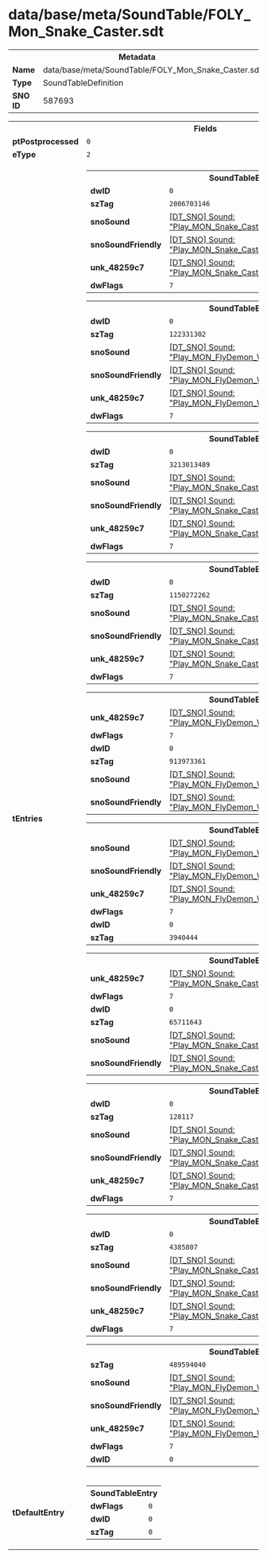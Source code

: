 <h1>data/base/meta/SoundTable/FOLY_Mon_Snake_Caster.sdt</h1><table><tr><th colspan="100%">Metadata</th></tr><tr><td><b>Name</b></td><td>data/base/meta/SoundTable/FOLY_Mon_Snake_Caster.sdt</td></tr><tr><td><b>Type</b></td><td>SoundTableDefinition</td></tr><tr><td><b>SNO ID</b></td><td>587693</td></tr></table>

<table><tr><th colspan="100%">Fields</th></tr><tr><td><b>ptPostprocessed</b></td><td><code>0</code></td></tr><tr><td><b>eType</b></td><td><code>2</code></td></tr><tr><td><b>tEntries</b></td><td><table><tr><th colspan="100%">SoundTableEntry</th></tr><tr><td><b>dwID</b></td><td><code>0</code></td></tr><tr><td><b>szTag</b></td><td><code>2006703146</code></td></tr><tr><td><b>snoSound</b></td><td><a href="..\Sound\Play_MON_Snake_Caster_FOLY_Attack_3P.snd">[DT_SNO] Sound: "Play_MON_Snake_Caster_FOLY_Attack_3P"</a></td></tr><tr><td><b>snoSoundFriendly</b></td><td><a href="..\Sound\Play_MON_Snake_Caster_FOLY_Attack_3P.snd">[DT_SNO] Sound: "Play_MON_Snake_Caster_FOLY_Attack_3P"</a></td></tr><tr><td><b>unk_48259c7</b></td><td><a href="..\Sound\Play_MON_Snake_Caster_FOLY_Attack_3P.snd">[DT_SNO] Sound: "Play_MON_Snake_Caster_FOLY_Attack_3P"</a></td></tr><tr><td><b>dwFlags</b></td><td><code>7</code></td></tr></table>


<table><tr><th colspan="100%">SoundTableEntry</th></tr><tr><td><b>dwID</b></td><td><code>0</code></td></tr><tr><td><b>szTag</b></td><td><code>122331302</code></td></tr><tr><td><b>snoSound</b></td><td><a href="..\Sound\Play_MON_FlyDemon_Warrior_Foley_Death_3P.snd">[DT_SNO] Sound: "Play_MON_FlyDemon_Warrior_Foley_Death_3P"</a></td></tr><tr><td><b>snoSoundFriendly</b></td><td><a href="..\Sound\Play_MON_FlyDemon_Warrior_Foley_Death_3P.snd">[DT_SNO] Sound: "Play_MON_FlyDemon_Warrior_Foley_Death_3P"</a></td></tr><tr><td><b>unk_48259c7</b></td><td><a href="..\Sound\Play_MON_FlyDemon_Warrior_Foley_Death_3P.snd">[DT_SNO] Sound: "Play_MON_FlyDemon_Warrior_Foley_Death_3P"</a></td></tr><tr><td><b>dwFlags</b></td><td><code>7</code></td></tr></table>


<table><tr><th colspan="100%">SoundTableEntry</th></tr><tr><td><b>dwID</b></td><td><code>0</code></td></tr><tr><td><b>szTag</b></td><td><code>3213013489</code></td></tr><tr><td><b>snoSound</b></td><td><a href="..\Sound\Play_MON_Snake_Caster_Footsteps_Run_3P.snd">[DT_SNO] Sound: "Play_MON_Snake_Caster_Footsteps_Run_3P"</a></td></tr><tr><td><b>snoSoundFriendly</b></td><td><a href="..\Sound\Play_MON_Snake_Caster_Footsteps_Run_3P.snd">[DT_SNO] Sound: "Play_MON_Snake_Caster_Footsteps_Run_3P"</a></td></tr><tr><td><b>unk_48259c7</b></td><td><a href="..\Sound\Play_MON_Snake_Caster_Footsteps_Run_3P.snd">[DT_SNO] Sound: "Play_MON_Snake_Caster_Footsteps_Run_3P"</a></td></tr><tr><td><b>dwFlags</b></td><td><code>7</code></td></tr></table>


<table><tr><th colspan="100%">SoundTableEntry</th></tr><tr><td><b>dwID</b></td><td><code>0</code></td></tr><tr><td><b>szTag</b></td><td><code>1150272262</code></td></tr><tr><td><b>snoSound</b></td><td><a href="..\Sound\Play_MON_Snake_Caster_Footsteps_Run_3P.snd">[DT_SNO] Sound: "Play_MON_Snake_Caster_Footsteps_Run_3P"</a></td></tr><tr><td><b>snoSoundFriendly</b></td><td><a href="..\Sound\Play_MON_Snake_Caster_Footsteps_Run_3P.snd">[DT_SNO] Sound: "Play_MON_Snake_Caster_Footsteps_Run_3P"</a></td></tr><tr><td><b>unk_48259c7</b></td><td><a href="..\Sound\Play_MON_Snake_Caster_Footsteps_Run_3P.snd">[DT_SNO] Sound: "Play_MON_Snake_Caster_Footsteps_Run_3P"</a></td></tr><tr><td><b>dwFlags</b></td><td><code>7</code></td></tr></table>


<table><tr><th colspan="100%">SoundTableEntry</th></tr><tr><td><b>unk_48259c7</b></td><td><a href="..\Sound\Play_MON_FlyDemon_Warrior_Foley_Wing_Flaps_3P.snd">[DT_SNO] Sound: "Play_MON_FlyDemon_Warrior_Foley_Wing_Flaps_3P"</a></td></tr><tr><td><b>dwFlags</b></td><td><code>7</code></td></tr><tr><td><b>dwID</b></td><td><code>0</code></td></tr><tr><td><b>szTag</b></td><td><code>913973361</code></td></tr><tr><td><b>snoSound</b></td><td><a href="..\Sound\Play_MON_FlyDemon_Warrior_Foley_Wing_Flaps_3P.snd">[DT_SNO] Sound: "Play_MON_FlyDemon_Warrior_Foley_Wing_Flaps_3P"</a></td></tr><tr><td><b>snoSoundFriendly</b></td><td><a href="..\Sound\Play_MON_FlyDemon_Warrior_Foley_Wing_Flaps_3P.snd">[DT_SNO] Sound: "Play_MON_FlyDemon_Warrior_Foley_Wing_Flaps_3P"</a></td></tr></table>


<table><tr><th colspan="100%">SoundTableEntry</th></tr><tr><td><b>snoSound</b></td><td><a href="..\Sound\Play_MON_FlyDemon_Warrior_Foley_Body_Mvts_3P.snd">[DT_SNO] Sound: "Play_MON_FlyDemon_Warrior_Foley_Body_Mvts_3P"</a></td></tr><tr><td><b>snoSoundFriendly</b></td><td><a href="..\Sound\Play_MON_FlyDemon_Warrior_Foley_Body_Mvts_3P.snd">[DT_SNO] Sound: "Play_MON_FlyDemon_Warrior_Foley_Body_Mvts_3P"</a></td></tr><tr><td><b>unk_48259c7</b></td><td><a href="..\Sound\Play_MON_FlyDemon_Warrior_Foley_Body_Mvts_3P.snd">[DT_SNO] Sound: "Play_MON_FlyDemon_Warrior_Foley_Body_Mvts_3P"</a></td></tr><tr><td><b>dwFlags</b></td><td><code>7</code></td></tr><tr><td><b>dwID</b></td><td><code>0</code></td></tr><tr><td><b>szTag</b></td><td><code>3940444</code></td></tr></table>


<table><tr><th colspan="100%">SoundTableEntry</th></tr><tr><td><b>unk_48259c7</b></td><td><a href="..\Sound\Play_MON_Snake_Caster_Footsteps_Run_3P.snd">[DT_SNO] Sound: "Play_MON_Snake_Caster_Footsteps_Run_3P"</a></td></tr><tr><td><b>dwFlags</b></td><td><code>7</code></td></tr><tr><td><b>dwID</b></td><td><code>0</code></td></tr><tr><td><b>szTag</b></td><td><code>65711643</code></td></tr><tr><td><b>snoSound</b></td><td><a href="..\Sound\Play_MON_Snake_Caster_Footsteps_Run_3P.snd">[DT_SNO] Sound: "Play_MON_Snake_Caster_Footsteps_Run_3P"</a></td></tr><tr><td><b>snoSoundFriendly</b></td><td><a href="..\Sound\Play_MON_Snake_Caster_Footsteps_Run_3P.snd">[DT_SNO] Sound: "Play_MON_Snake_Caster_Footsteps_Run_3P"</a></td></tr></table>


<table><tr><th colspan="100%">SoundTableEntry</th></tr><tr><td><b>dwID</b></td><td><code>0</code></td></tr><tr><td><b>szTag</b></td><td><code>128117</code></td></tr><tr><td><b>snoSound</b></td><td><a href="..\Sound\Play_MON_Snake_Caster_Footsteps_Run_3P.snd">[DT_SNO] Sound: "Play_MON_Snake_Caster_Footsteps_Run_3P"</a></td></tr><tr><td><b>snoSoundFriendly</b></td><td><a href="..\Sound\Play_MON_Snake_Caster_Footsteps_Run_3P.snd">[DT_SNO] Sound: "Play_MON_Snake_Caster_Footsteps_Run_3P"</a></td></tr><tr><td><b>unk_48259c7</b></td><td><a href="..\Sound\Play_MON_Snake_Caster_Footsteps_Run_3P.snd">[DT_SNO] Sound: "Play_MON_Snake_Caster_Footsteps_Run_3P"</a></td></tr><tr><td><b>dwFlags</b></td><td><code>7</code></td></tr></table>


<table><tr><th colspan="100%">SoundTableEntry</th></tr><tr><td><b>dwID</b></td><td><code>0</code></td></tr><tr><td><b>szTag</b></td><td><code>4385807</code></td></tr><tr><td><b>snoSound</b></td><td><a href="..\Sound\Play_MON_Snake_Caster_Footsteps_Run_3P.snd">[DT_SNO] Sound: "Play_MON_Snake_Caster_Footsteps_Run_3P"</a></td></tr><tr><td><b>snoSoundFriendly</b></td><td><a href="..\Sound\Play_MON_Snake_Caster_Footsteps_Run_3P.snd">[DT_SNO] Sound: "Play_MON_Snake_Caster_Footsteps_Run_3P"</a></td></tr><tr><td><b>unk_48259c7</b></td><td><a href="..\Sound\Play_MON_Snake_Caster_Footsteps_Run_3P.snd">[DT_SNO] Sound: "Play_MON_Snake_Caster_Footsteps_Run_3P"</a></td></tr><tr><td><b>dwFlags</b></td><td><code>7</code></td></tr></table>


<table><tr><th colspan="100%">SoundTableEntry</th></tr><tr><td><b>szTag</b></td><td><code>489594040</code></td></tr><tr><td><b>snoSound</b></td><td><a href="..\Sound\Play_MON_FlyDemon_Warrior_Foley_Weapon_Whoosh_3P.snd">[DT_SNO] Sound: "Play_MON_FlyDemon_Warrior_Foley_Weapon_Whoosh_3P"</a></td></tr><tr><td><b>snoSoundFriendly</b></td><td><a href="..\Sound\Play_MON_FlyDemon_Warrior_Foley_Weapon_Whoosh_3P.snd">[DT_SNO] Sound: "Play_MON_FlyDemon_Warrior_Foley_Weapon_Whoosh_3P"</a></td></tr><tr><td><b>unk_48259c7</b></td><td><a href="..\Sound\Play_MON_FlyDemon_Warrior_Foley_Weapon_Whoosh_3P.snd">[DT_SNO] Sound: "Play_MON_FlyDemon_Warrior_Foley_Weapon_Whoosh_3P"</a></td></tr><tr><td><b>dwFlags</b></td><td><code>7</code></td></tr><tr><td><b>dwID</b></td><td><code>0</code></td></tr></table>


</td></tr><tr><td><b>tDefaultEntry</b></td><td><table><tr><th colspan="100%">SoundTableEntry</th></tr><tr><td><b>dwFlags</b></td><td><code>0</code></td></tr><tr><td><b>dwID</b></td><td><code>0</code></td></tr><tr><td><b>szTag</b></td><td><code>0</code></td></tr></table>

</td></tr></table>

